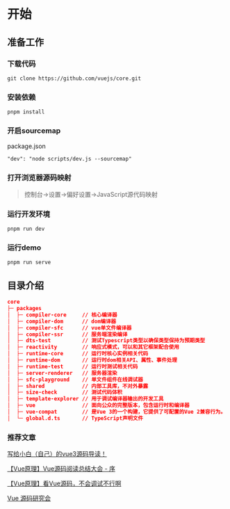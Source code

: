 # 开始

## 准备工作

### 下载代码

```shell
git clone https://github.com/vuejs/core.git
```

### 安装依赖

```shell
pnpm install
```

### 开启sourcemap

package.json

```shell
"dev": "node scripts/dev.js --sourcemap"
```

### 打开浏览器源码映射

> 控制台->设置->偏好设置->JavaScript源代码映射

### 运行开发环境

```shell
pnpm run dev
```

### 运行demo

```shell
pnpm run serve
```

## 目录介绍

```json
core
├─ packages
│  ├─ compiler-core     // 核心编译器
│  ├─ compiler-dom      // dom编译器
│  ├─ compiler-sfc      // vue单文件编译器
│  ├─ compiler-ssr      // 服务端渲染编译
│  ├─ dts-test          // 测试Typescript类型以确保类型保持为预期类型
│  ├─ reactivity        // 响应式模式，可以和其它框架配合使用
│  ├─ runtime-core      // 运行时核心实例相关代码
│  ├─ runtime-dom       // 运行时dom相关API、属性、事件处理  
│  ├─ runtime-test      // 运行时测试相关代码
│  ├─ server-renderer   // 服务器渲染
│  ├─ sfc-playground    // 单文件组件在线调试器
│  ├─ shared            // 内部工具库，不对外暴露
│  ├─ size-check        // 测试代码体积
│  ├─ template-explorer // 用于调试编译器输出的开发工具
│  ├─ vue               // 面向公众的完整版本，包含运行时和编译器
│  ├─ vue-compat        // 是Vue 3的一个构建，它提供了可配置的Vue 2兼容行为。
│  └─ global.d.ts       // TypeScript声明文件

```

### 推荐文章

[写给小白（自己）的vue3源码导读！](https://cloud.tencent.com/developer/article/1962304)

[【Vue原理】Vue源码阅读总结大会 - 序](https://zhuanlan.zhihu.com/p/53184632)

[【Vue原理】看Vue源码，不会调试不行啊](https://zhuanlan.zhihu.com/p/53206857)

[Vue 源码研究会](https://zhuanlan.zhihu.com/learn-vue-source-code)
